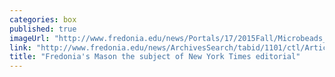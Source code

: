 ```yaml
---
categories: box
published: true
imageUrl: "http://www.fredonia.edu/news/Portals/17/2015Fall/Microbeads_Penny.png"
link: "http://www.fredonia.edu/news/ArchivesSearch/tabid/1101/ctl/ArticleView/mid/1878/articleId/5487/Fredonias_Mason_the_subject_of_New_York_Times_editorial.aspx"
title: "Fredonia's Mason the subject of New York Times editorial"
---
```


